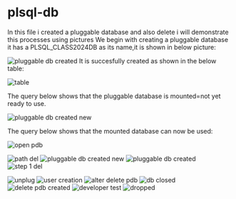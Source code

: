 # plsql-db
In this file i created a pluggable database and also delete i will demonstrate this processes using pictures
We begin with creating a pluggable database it has a PLSQL_CLASS2024DB as its name,it is shown in below picture:

![pluggable db created](https://github.com/user-attachments/assets/e1b84b30-7011-4ae5-be32-6daf8778b8b8)
It is succesfully created as shown in the below table:

![table](https://github.com/user-attachments/assets/26ee89fc-328c-4769-92d7-78fd6e97234f)

The query below shows that the pluggable database is mounted=not yet ready to use.

![pluggable db created new](https://github.com/user-attachments/assets/7f92d5db-adb0-4aa8-8a5b-2b43982cf4b9)

The query below shows that the mounted database can now be used:

![open pdb](https://github.com/user-attachments/assets/1eb519de-1e77-4a26-b3ea-b012796b4001)


![path del](https://github.com/user-attachments/assets/3193a066-ed96-4378-bb5c-7c0375160c14)
![pluggable db created new](https://github.com/user-attachments/assets/d9cb63d5-4ddc-4290-a124-ac95140fe3de)
![pluggable db created](https://github.com/user-attachments/assets/295c3514-a174-4507-a1f7-1eb824e191d2)
![step 1 del](https://github.com/user-attachments/assets/4d8b9c6b-5b8f-44fd-8487-3ab4229d90ec)

![unplug](https://github.com/user-attachments/assets/7734f9b1-ca48-455c-ac04-2270de0cff0c)
![user creation](https://github.com/user-attachments/assets/ebc7e130-6d1f-4cee-b044-66e8f395500b)
![alter delete pdb](https://github.com/user-attachments/assets/da92c642-4382-40d1-b8a7-608faf7499d9)
![db closed](https://github.com/user-attachments/assets/d03df900-d3e9-4bfe-a879-d11c14375c76)
![delete pdb created](https://github.com/user-attachments/assets/0de48a24-9a0a-47da-8afe-3ead8b64b816)
![developer test](https://github.com/user-attachments/assets/ce978452-4db8-4ea3-8ac8-59c8be5c4c95)
![dropped](https://github.com/user-attachments/assets/a20d4a34-cd30-47d2-ac24-bacb0562f5e7)
